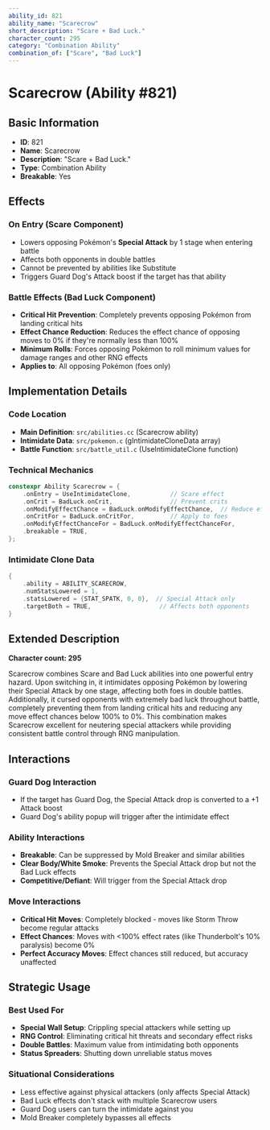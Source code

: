 ```yaml
---
ability_id: 821
ability_name: "Scarecrow"
short_description: "Scare + Bad Luck."
character_count: 295
category: "Combination Ability"
combination_of: ["Scare", "Bad Luck"]
---
```


# Scarecrow (Ability #821)

## Basic Information
- **ID**: 821
- **Name**: Scarecrow
- **Description**: "Scare + Bad Luck."
- **Type**: Combination Ability
- **Breakable**: Yes

## Effects

### On Entry (Scare Component)
- Lowers opposing Pokémon's **Special Attack** by 1 stage when entering battle
- Affects both opponents in double battles
- Cannot be prevented by abilities like Substitute
- Triggers Guard Dog's Attack boost if the target has that ability

### Battle Effects (Bad Luck Component)
- **Critical Hit Prevention**: Completely prevents opposing Pokémon from landing critical hits
- **Effect Chance Reduction**: Reduces the effect chance of opposing moves to 0% if they're normally less than 100%
- **Minimum Rolls**: Forces opposing Pokémon to roll minimum values for damage ranges and other RNG effects
- **Applies to**: All opposing Pokémon (foes only)

## Implementation Details

### Code Location
- **Main Definition**: `src/abilities.cc` (Scarecrow ability)
- **Intimidate Data**: `src/pokemon.c` (gIntimidateCloneData array)
- **Battle Function**: `src/battle_util.c` (UseIntimidateClone function)

### Technical Mechanics
```cpp
constexpr Ability Scarecrow = {
    .onEntry = UseIntimidateClone,           // Scare effect
    .onCrit = BadLuck.onCrit,                // Prevent crits
    .onModifyEffectChance = BadLuck.onModifyEffectChance,  // Reduce effect chances
    .onCritFor = BadLuck.onCritFor,          // Apply to foes
    .onModifyEffectChanceFor = BadLuck.onModifyEffectChanceFor,
    .breakable = TRUE,
};
```

### Intimidate Clone Data
```cpp
{
    .ability = ABILITY_SCARECROW,
    .numStatsLowered = 1,
    .statsLowered = {STAT_SPATK, 0, 0},  // Special Attack only
    .targetBoth = TRUE,                   // Affects both opponents
}
```

## Extended Description

**Character count: 295**

Scarecrow combines Scare and Bad Luck abilities into one powerful entry hazard. Upon switching in, it intimidates opposing Pokémon by lowering their Special Attack by one stage, affecting both foes in double battles. Additionally, it cursed opponents with extremely bad luck throughout battle, completely preventing them from landing critical hits and reducing any move effect chances below 100% to 0%. This combination makes Scarecrow excellent for neutering special attackers while providing consistent battle control through RNG manipulation.

## Interactions

### Guard Dog Interaction
- If the target has Guard Dog, the Special Attack drop is converted to a +1 Attack boost
- Guard Dog's ability popup will trigger after the intimidate effect

### Ability Interactions
- **Breakable**: Can be suppressed by Mold Breaker and similar abilities
- **Clear Body/White Smoke**: Prevents the Special Attack drop but not the Bad Luck effects
- **Competitive/Defiant**: Will trigger from the Special Attack drop

### Move Interactions
- **Critical Hit Moves**: Completely blocked - moves like Storm Throw become regular attacks
- **Effect Chances**: Moves with <100% effect rates (like Thunderbolt's 10% paralysis) become 0%
- **Perfect Accuracy Moves**: Effect chances still reduced, but accuracy unaffected

## Strategic Usage

### Best Used For
- **Special Wall Setup**: Crippling special attackers while setting up
- **RNG Control**: Eliminating critical hit threats and secondary effect risks
- **Double Battles**: Maximum value from intimidating both opponents
- **Status Spreaders**: Shutting down unreliable status moves

### Situational Considerations
- Less effective against physical attackers (only affects Special Attack)
- Bad Luck effects don't stack with multiple Scarecrow users
- Guard Dog users can turn the intimidate against you
- Mold Breaker completely bypasses all effects